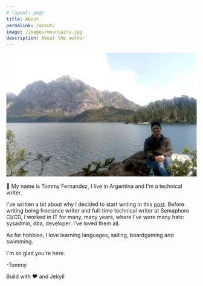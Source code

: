 ```yaml
---
# layout: page
title: About
permalink: /about/
image: /images/mountains.jpg
description: About the author
---
```


![Me](/images/mountains.jpg)

👋 My name is Tommy Fernandez, I live in Argentina and I'm a technical writer.

I've written a bit about why I decided to start writing in this [post](/posts/what-got-me-writing). Before writing being freelance writer and full-time technical writer at Semaphore CI/CD, I worked in IT for many, many years, where I’ve wore many hats: sysadmin, dba, developer. I’ve loved them all. 

As for hobbies, I love learning languages, sailing, boardgaming and swimming. 

I'm so glad you're here.

-Tommy

Build with ❤️ and Jekyll
